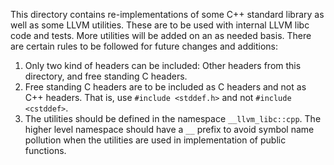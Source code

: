 This directory contains re-implementations of some C++ standard library as well
as some LLVM utilities. These are to be used with internal LLVM libc code and
tests. More utilities will be added on an as needed basis. There are certain
rules to be followed for future changes and additions:

1. Only two kind of headers can be included: Other headers from this directory,
and free standing C headers.
2. Free standing C headers are to be included as C headers and not as C++
headers. That is, use `#include <stddef.h>` and not `#include <cstddef>`.
3. The utilities should be defined in the namespace `__llvm_libc::cpp`. The
higher level namespace should have a `__` prefix to avoid symbol name pollution
when the utilities are used in implementation of public functions.
